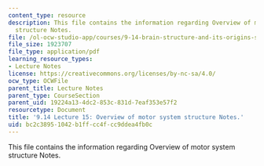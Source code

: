 ```yaml
---
content_type: resource
description: This file contains the information regarding Overview of motor system
  structure Notes.
file: /ol-ocw-studio-app/courses/9-14-brain-structure-and-its-origins-spring-2014/bc2c38951042b1ffcc4fcc9ddea4fb0c_MIT9_14S14_Lecture15.pdf
file_size: 1923707
file_type: application/pdf
learning_resource_types:
- Lecture Notes
license: https://creativecommons.org/licenses/by-nc-sa/4.0/
ocw_type: OCWFile
parent_title: Lecture Notes
parent_type: CourseSection
parent_uid: 19224a13-4dc2-853c-831d-7eaf353e57f2
resourcetype: Document
title: '9.14 Lecture 15: Overview of motor system structure Notes.'
uid: bc2c3895-1042-b1ff-cc4f-cc9ddea4fb0c
---
```

This file contains the information regarding Overview of motor system structure Notes.
